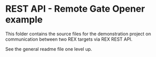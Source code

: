 ﻿REST API - Remote Gate Opener example 
=====================================

This folder contains the source files for the demonstration project on communication between two REX targets
via REX REST API.

See the general readme file one level up.